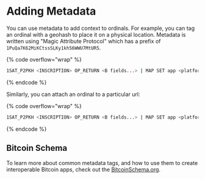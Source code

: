 # Adding Metadata

You can use metadata to add context to ordinals. For example, you can tag an ordinal with a geohash to place it on a physical location. Metadata is written using "Magic Attribute Protocol" which has a prefix of `1PuQa7K62MiKCtssSLKy1kh56WWU7MtUR5`.

{% code overflow="wrap" %}
```bash
1SAT_P2PKH <INSCRIPTION> OP_RETURN <B fields...> | MAP SET app <platform_name> type "post" context "geohash" geohash "dhmgdqvr7"
```
{% endcode %}

Similarly, you can attach an ordinal to a particular url:

{% code overflow="wrap" %}
```bash
1SAT_P2PKH <INSCRIPTION> OP_RETURN <B fields...> | MAP SET app <platform_name> type "post" context "url" url "https://google.com"
```
{% endcode %}

## Bitcoin Schema

To learn more about common metadata tags, and how to use them to create interoperable Bitcoin apps, check out the [BitcoinSchema.org](https://bitcoinschema.org).
